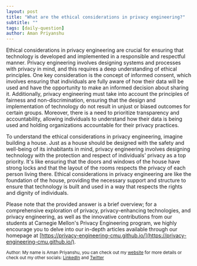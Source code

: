 ```yaml
---
layout: post
title: "What are the ethical considerations in privacy engineering?"
subtitle: ""
tags: [daily-question]
author: Aman Priyanshu
---
```


Ethical considerations in privacy engineering are crucial for ensuring that technology is developed and implemented in a responsible and respectful manner. Privacy engineering involves designing systems and processes with privacy in mind, and this requires a deep understanding of ethical principles. One key consideration is the concept of informed consent, which involves ensuring that individuals are fully aware of how their data will be used and have the opportunity to make an informed decision about sharing it. Additionally, privacy engineering must take into account the principles of fairness and non-discrimination, ensuring that the design and implementation of technology do not result in unjust or biased outcomes for certain groups. Moreover, there is a need to prioritize transparency and accountability, allowing individuals to understand how their data is being used and holding organizations accountable for their privacy practices.

To understand the ethical considerations in privacy engineering, imagine building a house. Just as a house should be designed with the safety and well-being of its inhabitants in mind, privacy engineering involves designing technology with the protection and respect of individuals' privacy as a top priority. It's like ensuring that the doors and windows of the house have strong locks and that the layout of the rooms respects the privacy of each person living there. Ethical considerations in privacy engineering are like the foundation of the house, providing the necessary support and structure to ensure that technology is built and used in a way that respects the rights and dignity of individuals.

Please note that the provided answer is a brief overview; for a comprehensive exploration of privacy, privacy-enhancing technologies, and privacy engineering, as well as the innovative contributions from our students at Carnegie Mellon's Privacy Engineering program, we highly encourage you to delve into our in-depth articles available through our homepage at [https://privacy-engineering-cmu.github.io/](https://privacy-engineering-cmu.github.io/).

<small>Author: My name is Aman Priyanshu, you can check out my [website](https://amanpriyanshu.github.io/) for more details or check out my other socials: [LinkedIn](https://www.linkedin.com/in/aman-priyanshu/) and [Twitter](https://twitter.com/AmanPriyanshu6)</small>
